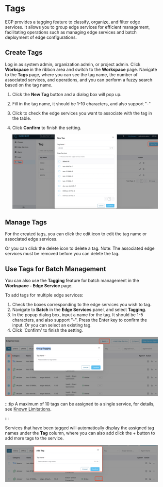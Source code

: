 # Tags

ECP provides a tagging feature to classify, organize, and filter edge services. It allows you to group edge services for efficient management, facilitating operations such as managing edge services and batch deployment of edge configurations.

## Create Tags

Log in as system admin, organization admin, or project admin. Click **Workspace** in the ribbon area and switch to the **Workspace** page. Navigate to the **Tags** page, where you can see the tag name, the number of associated services, and operations, and you can perform a fuzzy search based on the tag name.

1. Click the **New Tag** button and a dialog box will pop up.

2. Fill in the tag name, it should be 1-10 characters, and also support "-"

3. Click to check the edge services you want to associate with the tag in the table.

4. Click **Confirm** to finish the setting. 

   ![Create Tag](./_assets/create-tag.png)

## Manage Tags

For the created tags, you can click the edit icon to edit the tag name or associated edge services. 

Or you can click the delete icon to delete a tag. Note: The associated edge services must be removed before you can delete the tag. 

## Use Tags for Batch Management

You can also use the **Tagging** feature for batch management in the **Workspace - Edge Service** page. 

To add tags for multiple edge services: 

1. Check the boxes corresponding to the edge services you wish to tag.
2. Navigate to **Batch** in the **Edge Services** panel, and select **Tagging**.  
3. In the popup dialog box, input a name for the tag. It should be 1-5 characters, and also support "-". Press the Enter key to confirm the input. Or you can select an existing tag. 
4. Click 'Confirm' to finish the setting. 

![tagging](./_assets/edge-list-tagging.png)

:::tip
A maximum of 10 tags can be assigned to a single service, for details, see [Known Limitations](../others/known_limitations).

:::

Services that have been tagged will automatically display the assigned tag names under the **Tag** column, where you can also add click the + button to add more tags to the service. 

![tagging2](./_assets/edge-list-tagging2.png)

